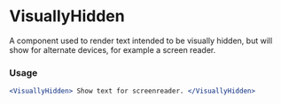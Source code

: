 # VisuallyHidden

A component used to render text intended to be visually hidden, but will show for alternate devices, for example a screen reader.

### Usage

```jsx
<VisuallyHidden> Show text for screenreader. </VisuallyHidden>
```
